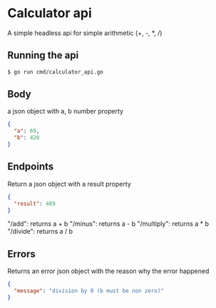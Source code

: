 # Calculator api

A simple headless api for simple arithmetic (+, -, \*, /)

## Running the api

```bash
$ go run cmd/calculator_api.go
```

## Body

a json object with a, b number property

```json
{
  "a": 69,
  "b": 420
}
```

## Endpoints

Return a json object with a result property

```json
{
  "result": 489
}
```

"/add": returns a + b
"/minus": returns a - b
"/multiply": returns a \* b
"/divide": returns a / b

## Errors

Returns an error json object with the reason why the error happened

```json
{
  "message": "division by 0 (b must be non zero)"
}
```
